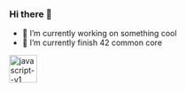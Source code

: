 ### Hi there 👋

<!--
**renagc/renagc** is a ✨ _special_ ✨ repository because its `README.md` (this file) appears on your GitHub profile.

Here are some ideas to get you started:
-->

- 🔭 I’m currently working on something cool
- 🌱 I’m currently finish 42 common core

<img width="50" height="50" src="https://img.icons8.com/ios/50/javascript--v1.png" alt="javascript--v1"/>

